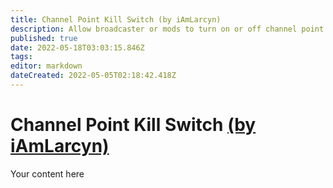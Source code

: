 ```yaml
---
title: Channel Point Kill Switch (by iAmLarcyn)
description: Allow broadcaster or mods to turn on or off channel point rewards.
published: true
date: 2022-05-18T03:03:15.846Z
tags: 
editor: markdown
dateCreated: 2022-05-05T02:18:42.418Z
---
```


# Channel Point Kill Switch [(by iAmLarcyn)](https://www.twitch.tv/iamlarcyn)
Your content here